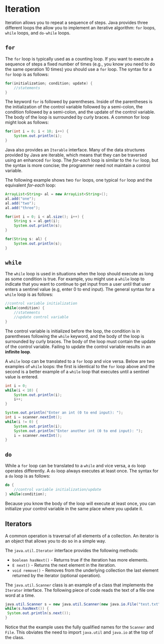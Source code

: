 Iteration
=========

Iteration allows you to repeat a sequence of steps.  Java provides three different loops the allow you to implement an iterative algorithm: `for` loops, `while` loops, and `do-while` loops.

## `for`

The `for` loop is typically used as a counting loop.  If you want to execute a sequence of steps a fixed number of times (e.g., you know you need to do the same operation 10 times) you should use a `for` loop.  The syntax for a `for` loop is as follows:

```java
for(initialization; condition; update) {
    //statements
}
```

The keyword `for` is followed by parentheses.  Inside of the parentheses is the initialization of the control variable followed by a semi-colon, the condition followed by a semi-colon, and the update of the control variable.  The body of the loop is surrounded by curly braces.  A common for loop might look as follows:

```java
for(int i = 0; i < 10; i++) {
    System.out.println(i);
}
```

Java also provides an `Iterable` interface.  Many of the data structures provided by Java are iterable, which means that they can be traversed using an enhanced `for` loop.  The *for-each* loop is similar to the `for` loop, but the syntax is more concise; the programmer need not maintain a control variable.

The following example shows two `for` loops, one typical `for` loop and the equivalent *for-each* loop:

```java
ArrayList<String> al = new ArrayList<String>();
al.add("one");
al.add("two");
al.add("three");

for(int i = 0; i < al.size(); i++) {
    String s = al.get(i);
    System.out.println(s);
}

for(String s: al) {
    System.out.println(s);
}
```

## `while`

The `while` loop is used in situations when the loop should execute as long as some condition is true.  For example, you might use a `while` loop to indicate that you want to continue to get input from a user until that user enters a sentinel value (e.g, enter 0 to end input).  The general syntax for a `while` loop is as follows:

```java
//control variable initialization
while(condition) {
    //statements
    //update control variable
}
```


The control variable is initialized before the loop, the condition is in parentheses following the `while` keyword, and the body of the loop is surrounded by curly braces.  The body of the loop must contain the update of the control variable.  Failing to update the control variable results in an **infinite loop**.

A `while` loop can be translated to a `for` loop and vice versa.  Below are two examples of `while` loops: the first is identical to the `for` loop above and the second is a better example of a `while` loop that executes until a sentinel value is entered.

```java
int i = 0;
while(i < 10) {
    System.out.println(i);
    i++;
}

System.out.println("Enter an int (0 to end input): ");
int i = scanner.nextInt();
while(i != 0) {
    System.out.println(i);
    System.out.println("Enter another int (0 to end input): ");
    i = scanner.nextInt();
}
```

## `do`

While a `for` loop can be translated to a `while` and vice versa, a `do` loop operates differently.  A `do` loop always executes at least once.  The syntax for a `do` loop is as follows:

```java
do {
    //control variable initialization/update
} while(condition);
```

Because you know the body of the loop will execute at least once, you can initialize your control variable in the same place where you update it. 

## Iterators

A common operation is traversal of all elements of a collection.  An iterator is an object that allows you to do so in a simple way.

The `java.util.Iterator` interface provides the following methods:

- `boolean hasNext()` - Returns true if the iteration has more elements.
- `E next()` - Returns the next element in the iteration.
- `void remove()` - Removes from the underlying collection the last element returned by the iterator (optional operation).

The `java.util.Scanner` class is an example of a class that implements the `Iterator` interface. The following piece of code reads the text of a file one word at a time.

```java
java.util.Scanner s = new java.util.Scanner(new java.io.File("test.txt"));
while(s.hasNext()) { 
 System.out.println(s.next());
}
```

Notice that the example uses the fully qualified names for the `Scanner` and `File`. This obviates the need to import `java.util` and `java.io` at the top of the class.